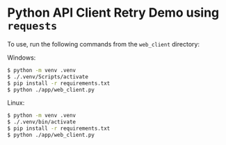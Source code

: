 # Python API Client Retry Demo using `requests`

To use, run the following commands from the `web_client` directory:

Windows: 

```bash
$ python -m venv .venv
$ ./.venv/Scripts/activate
$ pip install -r requirements.txt
$ python ./app/web_client.py
```

Linux: 

```bash
$ python -m venv .venv
$ ./.venv/bin/activate
$ pip install -r requirements.txt
$ python ./app/web_client.py
```
